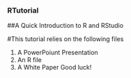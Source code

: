 ### RTutorial
##A Quick Introduction to R and RStudio

#This tutorial relies on the following files
1. A PowerPoiunt Presentation
2. An R file
3. A White Paper
Good luck!
